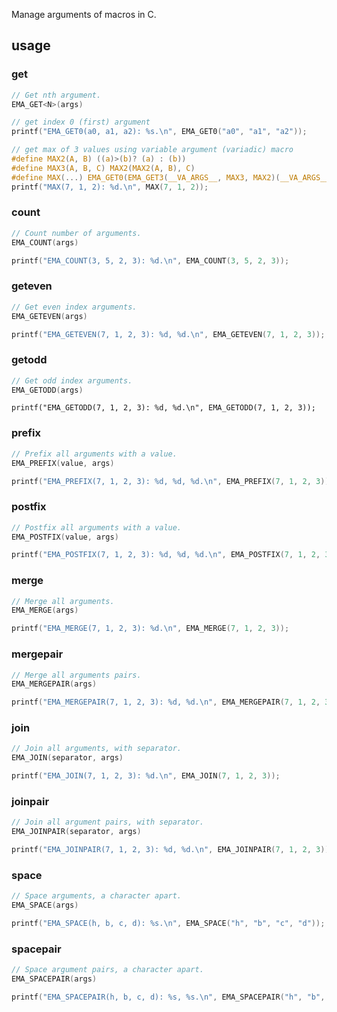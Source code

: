 Manage arguments of macros in C.


## usage

### get

```c
// Get nth argument.
EMA_GET<N>(args)
```

```c
// get index 0 (first) argument
printf("EMA_GET0(a0, a1, a2): %s.\n", EMA_GET0("a0", "a1", "a2"));

// get max of 3 values using variable argument (variadic) macro
#define MAX2(A, B) ((a)>(b)? (a) : (b))
#define MAX3(A, B, C) MAX2(MAX2(A, B), C)
#define MAX(...) EMA_GET0(EMA_GET3(__VA_ARGS__, MAX3, MAX2)(__VA_ARGS__))
printf("MAX(7, 1, 2): %d.\n", MAX(7, 1, 2));
```


### count

```c
// Count number of arguments.
EMA_COUNT(args)
```

```c
printf("EMA_COUNT(3, 5, 2, 3): %d.\n", EMA_COUNT(3, 5, 2, 3));
```


### geteven

```c
// Get even index arguments.
EMA_GETEVEN(args)
```

```c
printf("EMA_GETEVEN(7, 1, 2, 3): %d, %d.\n", EMA_GETEVEN(7, 1, 2, 3));
```


### getodd

```c
// Get odd index arguments.
EMA_GETODD(args)
```

```
printf("EMA_GETODD(7, 1, 2, 3): %d, %d.\n", EMA_GETODD(7, 1, 2, 3));
```


### prefix

```c
// Prefix all arguments with a value.
EMA_PREFIX(value, args)
```

```c
printf("EMA_PREFIX(7, 1, 2, 3): %d, %d, %d.\n", EMA_PREFIX(7, 1, 2, 3));
```


### postfix

```c
// Postfix all arguments with a value.
EMA_POSTFIX(value, args)
```

```c
printf("EMA_POSTFIX(7, 1, 2, 3): %d, %d, %d.\n", EMA_POSTFIX(7, 1, 2, 3));
```


### merge

```c
// Merge all arguments.
EMA_MERGE(args)
```

```c
printf("EMA_MERGE(7, 1, 2, 3): %d.\n", EMA_MERGE(7, 1, 2, 3));
```


### mergepair

```c
// Merge all arguments pairs.
EMA_MERGEPAIR(args)
```

```c
printf("EMA_MERGEPAIR(7, 1, 2, 3): %d, %d.\n", EMA_MERGEPAIR(7, 1, 2, 3));
```


### join

```c
// Join all arguments, with separator.
EMA_JOIN(separator, args)
```

```c
printf("EMA_JOIN(7, 1, 2, 3): %d.\n", EMA_JOIN(7, 1, 2, 3));
```


### joinpair

```c
// Join all argument pairs, with separator.
EMA_JOINPAIR(separator, args)
```

```c
printf("EMA_JOINPAIR(7, 1, 2, 3): %d, %d.\n", EMA_JOINPAIR(7, 1, 2, 3));
```


### space

```c
// Space arguments, a character apart.
EMA_SPACE(args)
```

```c
printf("EMA_SPACE(h, b, c, d): %s.\n", EMA_SPACE("h", "b", "c", "d"));
```


### spacepair

```c
// Space argument pairs, a character apart.
EMA_SPACEPAIR(args)
```

```c
printf("EMA_SPACEPAIR(h, b, c, d): %s, %s.\n", EMA_SPACEPAIR("h", "b", "c", "d"));
```
